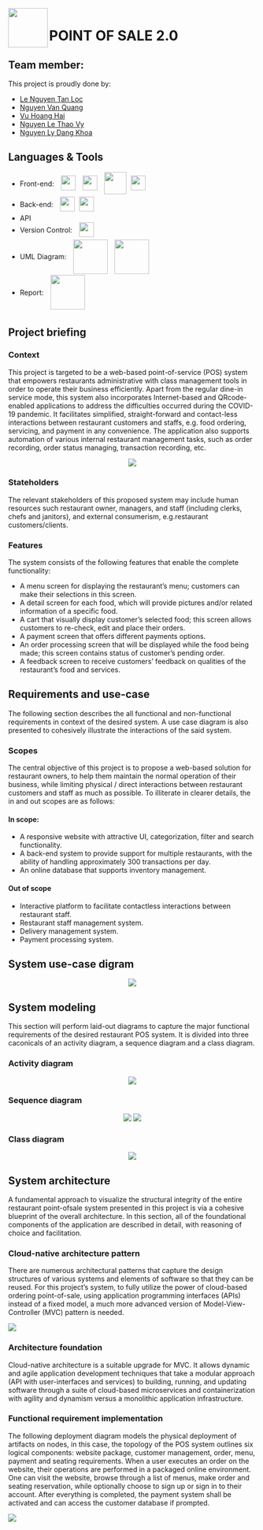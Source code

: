 <img align="left" width="80" height="80" src="https://github.com/vy-nguyenlethao0510/HCMUT_CSE_POS_2.0/blob/hai/SoftwareReport/R/REPORT/Logo-BK.png">

# POINT OF SALE 2.0

## Team member:
This project is proudly done by:
* [Le Nguyen Tan Loc](https://github.com/leloc0609)
* [Nguyen Van Quang](https://github.com/quangnguyen310)
* [Vu Hoang Hai](https://github.com/DaTha7)
* [Nguyen Le Thao Vy](https://github.com/vy-nguyenlethao0510)
* [Nguyen Ly Dang Khoa](https://github.com/Khoabk) <br />

## Languages & Tools

- Front-end: <img src="https://cdn1.iconfinder.com/data/icons/social-icon-1-1/512/social_style_1_html5-256.png" align="center" style="margin-left:10px;margin-bottom:5px" width=30px/> <img src="https://cdn1.iconfinder.com/data/icons/social-icon-1-1/512/social_style_1_css3-256.png" align="center" style="margin-left:10px;margin-bottom:5px" width=30px/> <img src="https://cdn2.iconfinder.com/data/icons/designer-skills/128/code-programming-javascript-software-develop-command-language-256.png" align="center" style="margin-left:10px;margin-bottom:5px" width=45px/> <img src="https://cdn1.iconfinder.com/data/icons/soleicons-fill-vol-1/64/reactjs_javascript_library_atom_atomic_react-256.png" align="center" style="margin-left:5px;margin-bottom:5px" width=30px/>
- Back-end: <img src="https://icon-library.com/images/django-icon/django-icon-0.jpg" align="center" style="margin-left:10px;margin-bottom:5px" width=30px/> <img src="https://cdn4.iconfinder.com/data/icons/google-i-o-2016/512/google_firebase-256.png" align="center" style="margin-left:5px;margin-bottom:5px" width=30px/>
- API
- Version Control: <img src="https://cdn1.iconfinder.com/data/icons/logotypes/32/github-256.png" align="center" style="margin-left:10px;margin-bottom:5px" width=30px/>
- UML Diagram: <img src="https://blog.tda-corp.co.jp/wp-content/uploads/2020/05/DrawIO.png" align="center" style="margin-left:10px;margin-bottom:2px" width=70px/> <img src="https://mma.prnewswire.com/media/688080/lucidchart_logo_Logo.jpg?p=facebook" align="center" style="margin-left:10px;margin-bottom:2px" width=70px/>
- Report: <img src="https://www.unixmen.com/wp-content/uploads/2015/08/texstuio.png" align="center" style="margin-left:10px;margin-bottom:5px;" width=70px/>

## Project briefing

### Context
This project is targeted to be a web-based point-of-service (POS) system that empowers restaurants administrative with class management tools in order to operate their business efficiently.
Apart from the regular dine-in service mode, this system also incorporates Internet-based and QRcode-enabled applications to address the difficulties occurred during the COVID-19 pandemic. It
facilitates simplified, straight-forward and contact-less interactions between restaurant customers
and staffs, e.g. food ordering, servicing, and payment in any convenience. The application also supports automation of various internal restaurant management tasks, such as order recording, order
status managing, transaction recording, etc.

<p align="center">
<img src="https://github.com/vy-nguyenlethao0510/HCMUT_CSE_POS_2.0/blob/hai/SoftwareReport/R/REPORT/61017fc978f5606b7f0ee2de_aloha-essentials-and-silver-no-orderpay-p-800.png">
</p>

### Stateholders

The relevant stakeholders of this proposed system may include human resources such restaurant owner, managers, and staff (including clerks, chefs and janitors), and external consumerism, e.g.restaurant customers/clients.

### Features
The system consists of the following features that enable the complete functionality:
* A menu screen for displaying the restaurant’s menu; customers can make their selections in
this screen.
* A detail screen for each food, which will provide pictures and/or related information of a
specific food.
* A cart that visually display customer’s selected food; this screen allows customers to re-check,
edit and place their orders.
* A payment screen that offers different payments options.
* An order processing screen that will be displayed while the food being made; this screen contains status of customer’s pending order.
* A feedback screen to receive customers’ feedback on qualities of the restaurant’s food and
services.


## Requirements and use-case
The following section describes the all functional and non-functional requirements in context
of the desired system. A use case diagram is also presented to cohesively illustrate the interactions of the said system.

### Scopes 
The central objective of this project is to propose a web-based solution for restaurant owners,
to help them maintain the normal operation of their business, while limiting physical / direct interactions between restaurant customers and staff as much as possible. To illiterate in clearer details, the in and out scopes are as follows:

#### In scope:
* A responsive website with attractive UI, categorization, filter and search functionality.
* A back-end system to provide support for multiple restaurants, with the ability of handling
approximately 300 transactions per day.
* An online database that supports inventory management.

#### Out of scope
* Interactive platform to facilitate contactless interactions between restaurant staff.
* Restaurant staff management system.
* Delivery management system.
* Payment processing system.

## System use-case digram 
<p align="center">
<img src="https://github.com/vy-nguyenlethao0510/HCMUT_CSE_POS_2.0/blob/hai/SoftwareReport/R/REPORT/259243473_617353449353167_471014773977634987_n.png" >
</p>

## System modeling

This section will perform laid-out diagrams to capture the major functional requirements of the
desired restaurant POS system. It is divided into three caconicals of an activity diagram, a sequence diagram and a class diagram.

### Activity diagram 
<p align="center">
    <img src="https://github.com/vy-nguyenlethao0510/HCMUT_CSE_POS_2.0/blob/main/SoftwareReport/R/REPORT/Screenshot%202022-03-05%20180519.png">
 </p>
 
### Sequence diagram

<p align="center">
    <img src="https://github.com/vy-nguyenlethao0510/HCMUT_CSE_POS_2.0/blob/main/SoftwareReport/R/REPORT/Screenshot%202022-03-05%20182607.png">
  <img src="https://github.com/vy-nguyenlethao0510/HCMUT_CSE_POS_2.0/blob/main/SoftwareReport/R/REPORT/image.png">
 </p>
 
 ### Class diagram
 
 <p align="center">
    <img src="https://github.com/vy-nguyenlethao0510/HCMUT_CSE_POS_2.0/blob/main/SoftwareReport/R/REPORT/image%20(2).png">
  </p>
 
## System architecture
A fundamental approach to visualize the structural integrity of the entire restaurant point-ofsale system presented in this project is via a cohesive blueprint of the overall architecture. In this
section, all of the foundational components of the application are described in detail, with reasoning
of choice and facilitation.

### Cloud-native architecture pattern
There are numerous architectural patterns that capture the design structures of various systems
and elements of software so that they can be reused. For this project’s system, to fully utilize the
power of cloud-based ordering point-of-sale, using application programming interfaces (APIs) instead
of a fixed model, a much more advanced version of Model-View-Controller (MVC) pattern is needed.

<img src="https://github.com/vy-nguyenlethao0510/HCMUT_CSE_POS_2.0/blob/hai/SoftwareReport/R/REPORT/Cloud-native%20Arch.png">

### Architecture foundation
Cloud-native architecture is a suitable upgrade for MVC. It allows dynamic and agile application
development techniques that take a modular approach (API with user-interfaces and services) to
building, running, and updating software through a suite of cloud-based microservices and containerization with agility and dynamism versus a monolithic application infrastructure.

### Functional requirement implementation

The following deployment diagram models the physical deployment of artifacts on nodes, in
this case, the topology of the POS system outlines six logical components: website package, customer management, order, menu, payment and seating requirements.
When a user executes an order on the website, their operations are performed in a packaged
online environment. One can visit the website, browse through a list of menus, make order and
seating reservation, while optionally choose to sign up or sign in to their account. After everything is completed, the payment system shall be activated and can access the customer database if
prompted.

<img src="https://github.com/vy-nguyenlethao0510/HCMUT_CSE_POS_2.0/blob/hai/SoftwareReport/R/REPORT/functrq.png">
